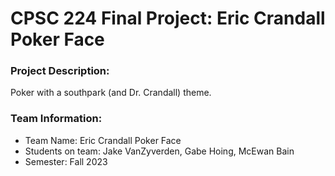 # CPSC 224 Final Project: Eric Crandall Poker Face

### Project Description:

Poker with a southpark (and Dr. Crandall) theme.

### Team Information:

- Team Name: Eric Crandall Poker Face
- Students on team: Jake VanZyverden, Gabe Hoing, McEwan Bain
- Semester: Fall 2023


